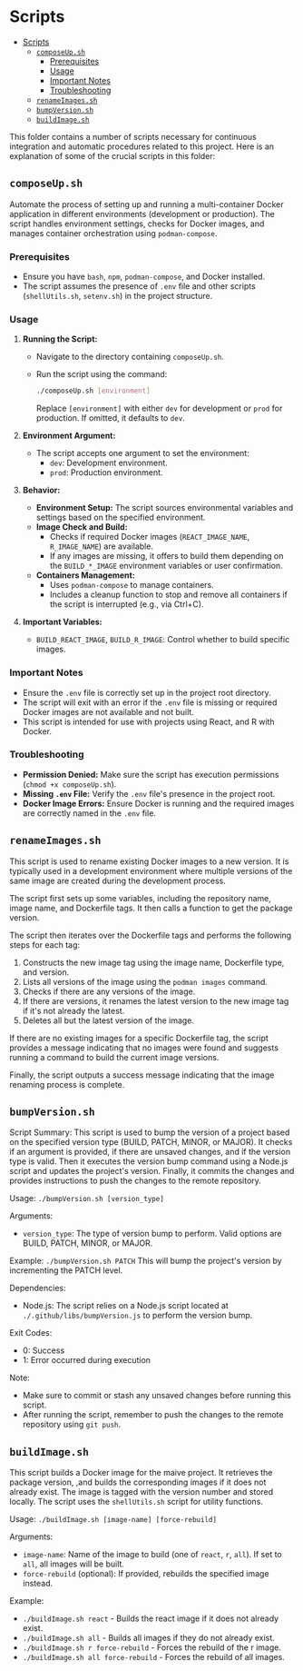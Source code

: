 # Scripts

- [Scripts](#scripts)
  - [`composeUp.sh`](#composeupsh)
    - [Prerequisites](#prerequisites)
    - [Usage](#usage)
    - [Important Notes](#important-notes)
    - [Troubleshooting](#troubleshooting)
  - [`renameImages.sh`](#renameimagessh)
  - [`bumpVersion.sh`](#bumpversionsh)
  - [`buildImage.sh`](#buildimagesh)

This folder contains a number of scripts necessary for continuous integration and automatic procedures related to this project. Here is an explanation of some of the crucial scripts in this folder:

## `composeUp.sh`

Automate the process of setting up and running a multi-container Docker application in different environments (development or production). The script handles environment settings, checks for Docker images, and manages container orchestration using `podman-compose`.

### Prerequisites

- Ensure you have `bash`, `npm`, `podman-compose`, and Docker installed.
- The script assumes the presence of `.env` file and other scripts (`shellUtils.sh`, `setenv.sh`) in the project structure.

### Usage

1. **Running the Script:**

   - Navigate to the directory containing `composeUp.sh`.
   - Run the script using the command:

     ```bash
     ./composeUp.sh [environment]
     ```

     Replace `[environment]` with either `dev` for development or `prod` for production. If omitted, it defaults to `dev`.

2. **Environment Argument:**

   - The script accepts one argument to set the environment:
     - `dev`: Development environment.
     - `prod`: Production environment.

3. **Behavior:**

   - **Environment Setup:** The script sources environmental variables and settings based on the specified environment.
   - **Image Check and Build:**
     - Checks if required Docker images (`REACT_IMAGE_NAME`, `R_IMAGE_NAME`) are available.
     - If any images are missing, it offers to build them depending on the `BUILD_*_IMAGE` environment variables or user confirmation.
   - **Containers Management:**
     - Uses `podman-compose` to manage containers.
     - Includes a cleanup function to stop and remove all containers if the script is interrupted (e.g., via Ctrl+C).

4. **Important Variables:**
   - `BUILD_REACT_IMAGE`, `BUILD_R_IMAGE`: Control whether to build specific images.

### Important Notes

- Ensure the `.env` file is correctly set up in the project root directory.
- The script will exit with an error if the `.env` file is missing or required Docker images are not available and not built.
- This script is intended for use with projects using React, and R with Docker.

### Troubleshooting

- **Permission Denied:** Make sure the script has execution permissions (`chmod +x composeUp.sh`).
- **Missing `.env` File:** Verify the `.env` file's presence in the project root.
- **Docker Image Errors:** Ensure Docker is running and the required images are correctly named in the `.env` file.

## `renameImages.sh`

This script is used to rename existing Docker images to a new version. It is typically used in a development environment where multiple versions of the same image are created during the development process.

The script first sets up some variables, including the repository name, image name, and Dockerfile tags. It then calls a function to get the package version.

The script then iterates over the Dockerfile tags and performs the following steps for each tag:

1. Constructs the new image tag using the image name, Dockerfile type, and version.
2. Lists all versions of the image using the `podman images` command.
3. Checks if there are any versions of the image.
4. If there are versions, it renames the latest version to the new image tag if it's not already the latest.
5. Deletes all but the latest version of the image.

If there are no existing images for a specific Dockerfile tag, the script provides a message indicating that no images were found and suggests running a command to build the current image versions.

Finally, the script outputs a success message indicating that the image renaming process is complete.

## `bumpVersion.sh`

Script Summary:
This script is used to bump the version of a project based on the specified version type (BUILD, PATCH, MINOR, or MAJOR).
It checks if an argument is provided, if there are unsaved changes, and if the version type is valid.
Then it executes the version bump command using a Node.js script and updates the project's version.
Finally, it commits the changes and provides instructions to push the changes to the remote repository.

Usage:
`./bumpVersion.sh [version_type]`

Arguments:

- `version_type`: The type of version bump to perform. Valid options are BUILD, PATCH, MINOR, or MAJOR.

Example:
`./bumpVersion.sh PATCH`
This will bump the project's version by incrementing the PATCH level.

Dependencies:

- Node.js: The script relies on a Node.js script located at `./.github/libs/bumpVersion.js` to perform the version bump.

Exit Codes:

- 0: Success
- 1: Error occurred during execution

Note:

- Make sure to commit or stash any unsaved changes before running this script.
- After running the script, remember to push the changes to the remote repository using `git push`.

## `buildImage.sh`

This script builds a Docker image for the maive project. It retrieves the package version,
,and builds the corresponding images if it does not already exist. The image is tagged with the version number and stored locally.
The script uses the `shellUtils.sh` script for utility functions.

Usage: `./buildImage.sh [image-name] [force-rebuild]`

Arguments:

- `image-name`: Name of the image to build (one of `react`, `r`, `all`). If set to `all`, all images will be built.
- `force-rebuild` (optional): If provided, rebuilds the specified image instead.

Example:

- `./buildImage.sh react` - Builds the react image if it does not already exist.
- `./buildImage.sh all` - Builds all images if they do not already exist.
- `./buildImage.sh r force-rebuild` - Forces the rebuild of the r image.
- `./buildImage.sh all force-rebuild` - Forces the rebuild of all images.
